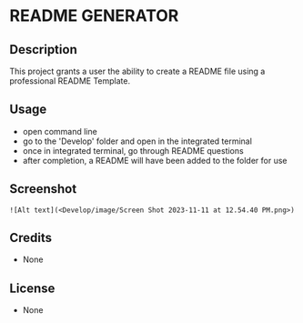 # README GENERATOR

## Description
This project grants a user the ability to create a README file using a professional README Template.

## Usage
- open command line
- go to the 'Develop' folder and open in the integrated terminal
- once in integrated terminal, go through README questions
- after completion, a README will have been added to the folder for use

## Screenshot

`![Alt text](<Develop/image/Screen Shot 2023-11-11 at 12.54.40 PM.png>)`

## Credits
- None

## License
- None

